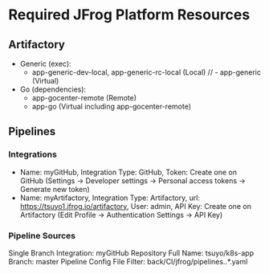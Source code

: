 # Required JFrog Platform Resources

## Artifactory
- Generic (exec):
  - app-generic-dev-local, app-generic-rc-local (Local)
  // - app-generic (Virtual)
- Go (dependencies):
  - app-gocenter-remote (Remote)
  - app-go (Virtual including app-gocenter-remote)


## Pipelines
### Integrations
- Name: myGitHub, Integration Type: GitHub, Token: Create one on GitHub (Settings → Developer settings → Personal access tokens → Generate new token)
- Name: myArtifactory, Integration Type: Artifactory, url: https://tsuyo1.jfrog.io/artifactory, User: admin, API Key: Create one on Artifactory (Edit Profile → Authentication Settings → API Key)

### Pipeline Sources
Single Branch
Integration: myGitHub
Repository Full Name: tsuyo/k8s-app
Branch: master
Pipeline Config File Filter: back/CI/jfrog/pipelines\..*\.yaml